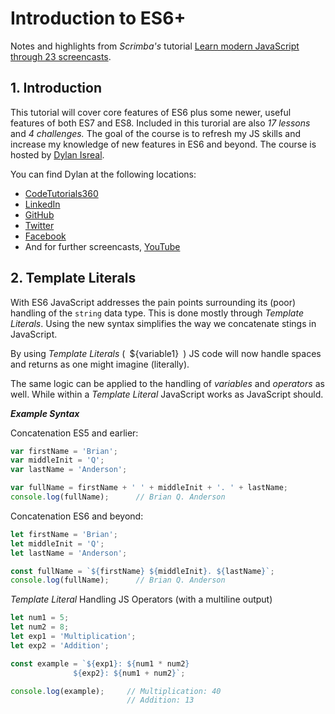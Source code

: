 # Introduction to ES6+
  Notes and highlights from *Scrimba's* tutorial [Learn modern JavaScript through 23 screencasts][1].

## 1. Introduction
  This tutorial will cover core features of ES6 plus some newer, useful features of both ES7 and ES8. Included in this turorial are also *17 lessons* and *4 challenges.* The goal of the course is to refresh my JS skills and increase my knowledge of new features in ES6 and beyond. The course is hosted by [Dylan Isreal][di-linked].

  You can find Dylan at the following locations:

  + [CodeTutorials360][cT360]
  + [LinkedIn][di-linked]
  + [GitHub][di-github]
  + [Twitter][di-twitter]
  + [Facebook][di-fbook]
  + And for further screencasts, [YouTube][di-youtube]

## 2. Template Literals
  With ES6 JavaScript addresses the pain points surrounding its (poor) handling of the `string` data type. This is done mostly through *Template Literals*. Using the new syntax simplifies the way we concatenate stings in JavaScript.

  By using *Template Literals* (` `${variable1}` `) JS code will now handle spaces and returns as one might imagine (literally).

  The same logic can be applied to the handling of *variables* and *operators* as well. While within a *Template Literal* JavaScript works as JavaScript should.

__*Example Syntax*__

  Concatenation ES5 and earlier:
  ```javascript
  var firstName = 'Brian';
  var middleInit = 'Q';
  var lastName = 'Anderson';

  var fullName = firstName + ' ' + middleInit + '. ' + lastName;
  console.log(fullName);      // Brian Q. Anderson
  ```

  Concatenation ES6 and beyond:
  ```javascript
  let firstName = 'Brian';
  let middleInit = 'Q';
  let lastName = 'Anderson';

  const fullName = `${firstName} ${middleInit}. ${lastName}`;
  console.log(fullName);      // Brian Q. Anderson
  ```

  *Template Literal* Handling JS Operators (with a multiline output)
  ```javascript
  let num1 = 5;
  let num2 = 8;
  let exp1 = 'Multiplication';
  let exp2 = 'Addition';

  const example = `${exp1}: ${num1 * num2}
                ${exp2}: ${num1 + num2}`;

  console.log(example);     // Multiplication: 40
                            // Addition: 13
  ```

<!-- External Links -->
[1]: https://scrimba.com/g/gintrotoes6
[di-youtube]: https://www.youtube.com/channel/UC5Wi_NYysX-LfcqT3Hq9Faw
[di-linked]: https://www.linkedin.com/in/dylan310/
[di-github]: https://github.com/PizzaPokerGuy
[di-twitter]: https://twitter.com/PizzaPokerGuy
[di-fbook]: https://www.facebook.com/dylan.c.israel
[cT360]: http://www.codingtutorials360.com/
